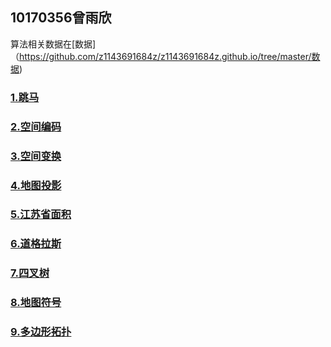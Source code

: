 ## 10170356曾雨欣

算法相关数据在[数据]（https://github.com/z1143691684z/z1143691684z.github.io/tree/master/数据)

### [1.跳马](https://z1143691684z.github.io/作业/跳马.html)
### [2.空间编码](https://z1143691684z.github.io/作业/空间编码.html)
### [3.空间变换](https://z1143691684z.github.io/作业/空间变换.html)
### [4.地图投影](https://z1143691684z.github.io/作业/地图投影.html)
### [5.江苏省面积](https://z1143691684z.github.io/作业/多边形面积.html)
### [6.道格拉斯](https://z1143691684z.github.io/作业/道格拉斯.html)
### [7.四叉树](https://z1143691684z.github.io/作业/四叉树.html)
### [8.地图符号](https://z1143691684z.github.io/作业/地图符号.html)
### [9.多边形拓扑](https://z1143691684z.github.io/作业/多边形拓扑.html)
